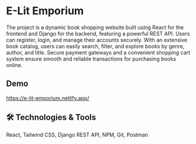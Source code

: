 
# E-Lit Emporium

The project is a dynamic book shopping website built using React for the frontend and Django for the backend, featuring a powerful REST API. Users can register, login, and manage their accounts securely. With an extensive book catalog, users can easily search, filter, and explore books by genre, author, and title. Secure payment gateways and a convenient shopping cart system ensure smooth and reliable transactions for purchasing books online.

## Demo
https://e-lit-emporium.netlify.app/

## 🛠 Technologies & Tools
React, Tailwind CSS, Django REST API, NPM, Git, Postman



